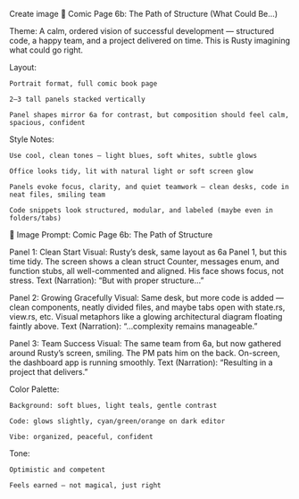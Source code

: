Create image 📘 Comic Page 6b: The Path of Structure (What Could Be…)

Theme: A calm, ordered vision of successful development — structured code, a happy team, and a project delivered on time. This is Rusty imagining what could go right.

Layout:

    Portrait format, full comic book page

    2–3 tall panels stacked vertically

    Panel shapes mirror 6a for contrast, but composition should feel calm, spacious, confident

Style Notes:

    Use cool, clean tones — light blues, soft whites, subtle glows

    Office looks tidy, lit with natural light or soft screen glow

    Panels evoke focus, clarity, and quiet teamwork — clean desks, code in neat files, smiling team

    Code snippets look structured, modular, and labeled (maybe even in folders/tabs)

🎨 Image Prompt: Comic Page 6b: The Path of Structure

Panel 1: Clean Start
Visual: Rusty’s desk, same layout as 6a Panel 1, but this time tidy. The screen shows a clean struct Counter, messages enum, and function stubs, all well-commented and aligned. His face shows focus, not stress.
Text (Narration): “But with proper structure…”

Panel 2: Growing Gracefully
Visual: Same desk, but more code is added — clean components, neatly divided files, and maybe tabs open with state.rs, view.rs, etc. Visual metaphors like a glowing architectural diagram floating faintly above.
Text (Narration): “…complexity remains manageable.”

Panel 3: Team Success
Visual: The same team from 6a, but now gathered around Rusty’s screen, smiling. The PM pats him on the back. On-screen, the dashboard app is running smoothly.
Text (Narration): “Resulting in a project that delivers.”

Color Palette:

    Background: soft blues, light teals, gentle contrast

    Code: glows slightly, cyan/green/orange on dark editor

    Vibe: organized, peaceful, confident

Tone:

    Optimistic and competent

    Feels earned — not magical, just right

